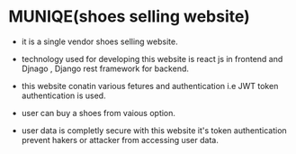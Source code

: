 <h1>MUNIQE(shoes selling website)</h1>
<ul>
<li><p>it is a single vendor shoes selling website.</p></li>
<li><p>technology used for developing this website is react js in frontend and  Djnago , Django rest framework for backend.</p></li>
<li><p>this website conatin various fetures and authentication i.e JWT token authentication is used.</p></li>
<li><p>user can buy a shoes from vaious option.</p></li>
<li><p>user data is completly secure with this website it's token authentication prevent hakers or attacker from accessing user data.</p></li>
</ul>
